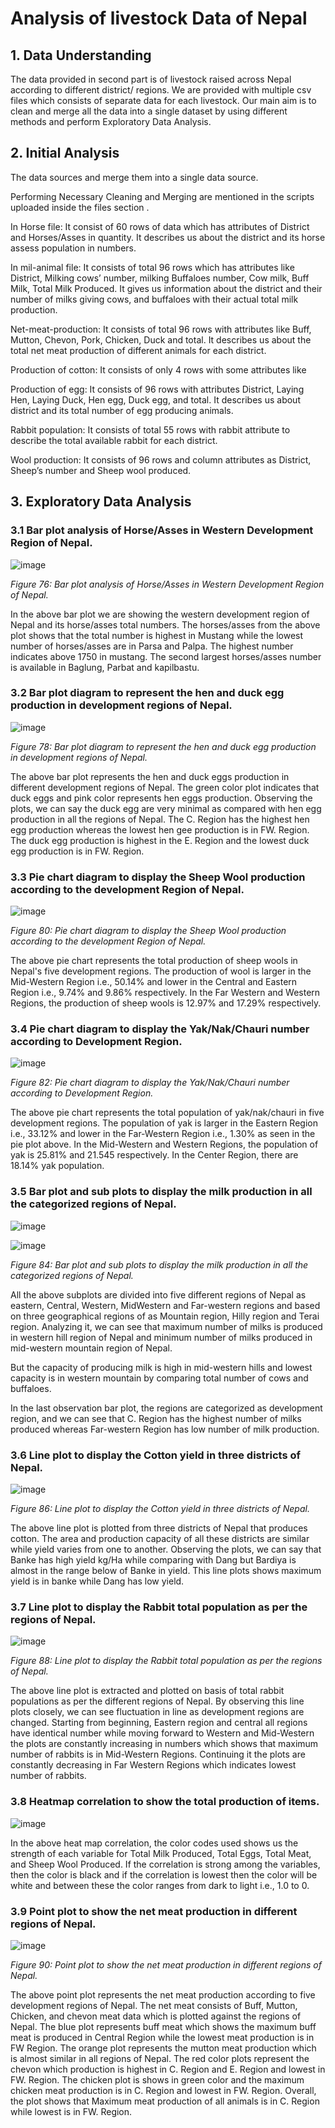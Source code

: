 # Analysis of livestock Data of Nepal 

## 1\. Data Understanding 

The data provided in second part is of livestock raised across Nepal
according to different district/ regions. We are provided with multiple
csv files which consists of separate data for each livestock. Our main
aim is to clean and merge all the data into a single dataset by using
different methods and perform Exploratory Data Analysis.

### 

## 2\. Initial Analysis

The data sources and merge them into a single data source.

Performing Necessary Cleaning and Merging are mentioned in the scripts
uploaded inside the files section .

In Horse file: It consist of 60 rows of data which has attributes of
District and Horses/Asses in quantity. It describes us about the
district and its horse assess population in numbers.

In mil-animal file: It consists of total 96 rows which has attributes
like District, Milking cows’ number, milking Buffaloes number, Cow milk,
Buff Milk, Total Milk Produced. It gives us information about the
district and their number of milks giving cows, and buffaloes with their
actual total milk production.

Net-meat-production: It consists of total 96 rows with attributes like
Buff, Mutton, Chevon, Pork, Chicken, Duck and total. It describes us
about the total net meat production of different animals for each
district.

Production of cotton: It consists of only 4 rows with some attributes
like

Production of egg: It consists of 96 rows with attributes District,
Laying Hen, Laying Duck, Hen egg, Duck egg, and total. It describes us
about district and its total number of egg producing animals.

Rabbit population: It consists of total 55 rows with rabbit attribute to
describe the total available rabbit for each district.

Wool production: It consists of 96 rows and column attributes as
District, Sheep’s number and Sheep wool produced.

## 3\. Exploratory Data Analysis 

### 3.1 Bar plot analysis of Horse/Asses in Western Development Region of Nepal. 

![image](https://user-images.githubusercontent.com/23220212/178728863-d09bc76c-4890-44e4-a676-1ba49576bb5a.png)

*Figure 76: Bar plot analysis of Horse/Asses in Western Development
Region of Nepal.*

In the above bar plot we are showing the western development region of
Nepal and its horse/asses total numbers. The horses/asses from the above
plot shows that the total number is highest in Mustang while the lowest
number of horses/asses are in Parsa and Palpa. The highest number
indicates above 1750 in mustang. The second largest horses/asses number
is available in Baglung, Parbat and kapilbastu.

### 3.2 Bar plot diagram to represent the hen and duck egg production in development regions of Nepal. 

![image](https://user-images.githubusercontent.com/23220212/178728954-016487dc-9612-4ca2-86ee-bb8e86bfeab6.png)

*Figure 78: Bar plot diagram to represent the hen and duck egg
production in development regions of Nepal.*

The above bar plot represents the hen and duck eggs production in
different development regions of Nepal. The green color plot indicates
that duck eggs and pink color represents hen eggs production. Observing
the plots, we can say the duck egg are very minimal as compared with hen
egg production in all the regions of Nepal. The C. Region has the
highest hen egg production whereas the lowest hen gee production is in
FW. Region. The duck egg production is highest in the E. Region and the
lowest duck egg production is in FW. Region.

### 3.3 Pie chart diagram to display the Sheep Wool production according to the development Region of Nepal. 

![image](https://user-images.githubusercontent.com/23220212/178729028-085db9ea-9f5d-4829-8376-11e6822d31e3.png)

*Figure 80: Pie chart diagram to display the Sheep Wool production
according to the development Region of Nepal.*

The above pie chart represents the total production of sheep wools in
Nepal's five development regions. The production of wool is larger in
the Mid-Western Region i.e., 50.14% and lower in the Central and Eastern
Region i.e., 9.74% and 9.86% respectively. In the Far Western and
Western Regions, the production of sheep wools is 12.97% and 17.29%
respectively.

### 3.4 Pie chart diagram to display the Yak/Nak/Chauri number according to Development Region. 

![image](https://user-images.githubusercontent.com/23220212/178729112-2ab43011-3d93-4c94-abbe-ee3082a81200.png)

*Figure 82: Pie chart diagram to display the Yak/Nak/Chauri number
according to Development Region.*

The above pie chart represents the total population of yak/nak/chauri in
five development regions. The population of yak is larger in the Eastern
Region i.e., 33.12% and lower in the Far-Western Region i.e., 1.30% as
seen in the pie plot above. In the Mid-Western and Western Regions, the
population of yak is 25.81% and 21.545 respectively. In the Center
Region, there are 18.14% yak population.

### 3.5 Bar plot and sub plots to display the milk production in all the categorized regions of Nepal. 

![image](https://user-images.githubusercontent.com/23220212/178729386-44e4ed9e-e8eb-498f-9162-603c5b5c8e3e.png)

![image](https://user-images.githubusercontent.com/23220212/178729488-99fcf79a-d046-4a61-8c2b-ba4019b6c5cf.png)

*Figure 84: Bar plot and sub plots to display the milk production in all
the categorized regions of Nepal.*

All the above subplots are divided into five different regions of Nepal
as eastern, Central, Western, MidWestern and Far-western regions and
based on three geographical regions of as Mountain region, Hilly region
and Terai region. Analyzing it, we can see that maximum number of milks
is produced in western hill region of Nepal and minimum number of milks
produced in mid-western mountain region of Nepal.

But the capacity of producing milk is high in mid-western hills and
lowest capacity is in western mountain by comparing total number of cows
and buffaloes.

In the last observation bar plot, the regions are categorized as
development region, and we can see that C. Region has the highest number
of milks produced whereas Far-western Region has low number of milk
production.

### 3.6 Line plot to display the Cotton yield in three districts of Nepal. 

![image](https://user-images.githubusercontent.com/23220212/178729629-b889cf72-dacc-42a9-bab2-70d12fd2681a.png)

*Figure 86: Line plot to display the Cotton yield in three districts of
Nepal.*

The above line plot is plotted from three districts of Nepal that
produces cotton. The area and production capacity of all these districts
are similar while yield varies from one to another. Observing the plots,
we can say that Banke has high yield kg/Ha while comparing with Dang but
Bardiya is almost in the range below of Banke in yield. This line plots
shows maximum yield is in banke while Dang has low yield.

### 3.7 Line plot to display the Rabbit total population as per the regions of Nepal. 

![image](https://user-images.githubusercontent.com/23220212/178729716-d379f66d-3f25-4507-bf53-1a4cbe9881ae.png)

*Figure 88: Line plot to display the Rabbit total population as per the
regions of Nepal.*

The above line plot is extracted and plotted on basis of total rabbit
populations as per the different regions of Nepal. By observing this
line plots closely, we can see fluctuation in line as development
regions are changed. Starting from beginning, Eastern region and central
all regions have identical number while moving forward to Western and
Mid-Western the plots are constantly increasing in numbers which shows
that maximum number of rabbits is in Mid-Western Regions. Continuing it
the plots are constantly decreasing in Far Western Regions which
indicates lowest number of rabbits.

### 3.8 Heatmap correlation to show the total production of items. 

![image](https://user-images.githubusercontent.com/23220212/178729827-75202d63-b65d-4bce-b9c6-605f8a0f20bf.png)

In the above heat map correlation, the color codes used shows us the
strength of each variable for Total Milk Produced, Total Eggs, Total
Meat, and Sheep Wool Produced. If the correlation is strong among the
variables, then the color is black and if the correlation is lowest then
the color will be white and between these the color ranges from dark to
light i.e., 1.0 to 0.

### 3.9 Point plot to show the net meat production in different regions of Nepal. 

![image](https://user-images.githubusercontent.com/23220212/178729917-8bd42d4d-b3e2-45a5-9906-42f72ac50bb6.png)

*Figure 90: Point plot to show the net meat production in different
regions of Nepal.*

The above point plot represents the net meat production according to
five development regions of Nepal. The net meat consists of Buff,
Mutton, Chicken, and chevon meat data which is plotted against the
regions of Nepal. The blue plot represents buff meat which shows the
maximum buff meat is produced in Central Region while the lowest meat
production is in FW Region. The orange plot represents the mutton meat
production which is almost similar in all regions of Nepal. The red
color plots represent the chevon which production is highest in C.
Region and E. Region and lowest in FW. Region. The chicken plot is shows
in green color and the maximum chicken meat production is in C. Region
and lowest in FW. Region. Overall, the plot shows that Maximum meat
production of all animals is in C. Region while lowest is in FW. Region.
